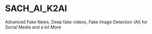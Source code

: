 # SACH_AI_K2AI
Advanced Fake News, Deep fake videos, Fake Image Detection (AI) for Social Media and a lot More

